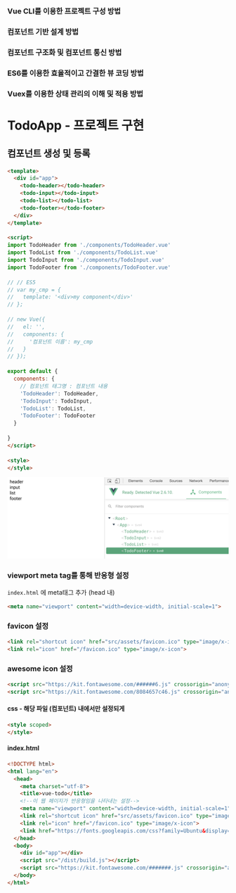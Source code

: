 ### Vue CLI를 이용한 프로젝트 구성 방법

### 컴포넌트 기반 설계 방법

### 컴포넌트 구조화 및 컴포넌트 통신 방법

### ES6를 이용한 효율적이고 간결한 뷰 코딩 방법

### Vuex를 이용한 상태 관리의 이해 및 적용 방법



# TodoApp - 프로젝트 구현

## 컴포넌트 생성 및 등록

```html
<template>
  <div id="app">
    <todo-header></todo-header>
    <todo-input></todo-input>
    <todo-list></todo-list>
    <todo-footer></todo-footer>
  </div>
</template>

<script>
import TodoHeader from './components/TodoHeader.vue'
import TodoList from './components/TodoList.vue'
import TodoInput from './components/TodoInput.vue'
import TodoFooter from './components/TodoFooter.vue'

// // ES5
// var my_cmp = {
//   template: '<div>my component</div>'
// };

// new Vue({
//   el: '',
//   components: {
//     '컴포넌트 이름': my_cmp
//   }
// });

export default {
  components: {
    // 컴포넌트 태그명 : 컴포넌트 내용
    'TodoHeader': TodoHeader,
    'TodoInput': TodoInput,
    'TodoList': TodoList,
    'TodoFooter': TodoFooter
  }

}
</script>

<style>
</style>
```



![image-20191021212028711](../image/6_1_todoComponents.png)





### viewport meta tag를 통해 반응형 설정

 `index.html` 에  meta태그 추가 (head 내)

```html
<meta name="viewport" content="width=device-width, initial-scale=1">
```



### favicon 설정

 ```html
<link rel="shortcut icon" href="src/assets/favicon.ico" type="image/x-icon">
<link rel="icon" href="/favicon.ico" type="image/x-icon">
 ```



### awesome icon 설정

```html
<script src="https://kit.fontawesome.com/######6.js" crossorigin="anonymous"></script>
<script src="https://kit.fontawesome.com/8084657c46.js" crossorigin="anonymous"></script>
```



#### css - 해당 파일 (컴포넌트) 내에서만 설정되게

```html
<style scoped>
</style>
```



#### index.html

```html
<!DOCTYPE html>
<html lang="en">
  <head>
    <meta charset="utf-8">
    <title>vue-todo</title>
    <!--이 웹 페이지가 반응형임을 나타내는 설정-->
    <meta name="viewport" content="width=device-width, initial-scale=1">
    <link rel="shortcut icon" href="src/assets/favicon.ico" type="image/x-icon">
    <link rel="icon" href="/favicon.ico" type="image/x-icon">
    <link href="https://fonts.googleapis.com/css?family=Ubuntu&display=swap" rel="stylesheet">
  </head>
  <body>
    <div id="app"></div>
    <script src="/dist/build.js"></script>
    <script src="https://kit.fontawesome.com/#######.js" crossorigin="anonymous"></script>
  </body>
</html>
```



